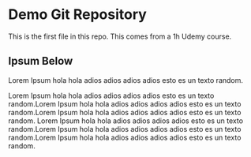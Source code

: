# Demo Git Repository

This is the first file in this repo. This comes from a 1h Udemy course.

## Ipsum Below

Lorem Ipsum hola hola adios adios adios adios esto es un texto random.

Lorem Ipsum hola hola adios adios adios adios esto es un texto random.Lorem Ipsum hola hola adios adios adios adios esto es un texto random.Lorem Ipsum hola hola adios adios adios adios esto es un texto random.
Lorem Ipsum hola hola adios adios adios adios esto es un texto random.Lorem Ipsum hola hola adios adios adios adios esto es un texto random.Lorem Ipsum hola hola adios adios adios adios esto es un texto random.